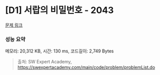 # [D1] 서랍의 비밀번호 - 2043 

[문제 링크](https://swexpertacademy.com/main/code/problem/problemDetail.do?contestProbId=AV5QJ_8KAx8DFAUq) 

### 성능 요약

메모리: 20,312 KB, 시간: 130 ms, 코드길이: 2,749 Bytes



> 출처: SW Expert Academy, https://swexpertacademy.com/main/code/problem/problemList.do